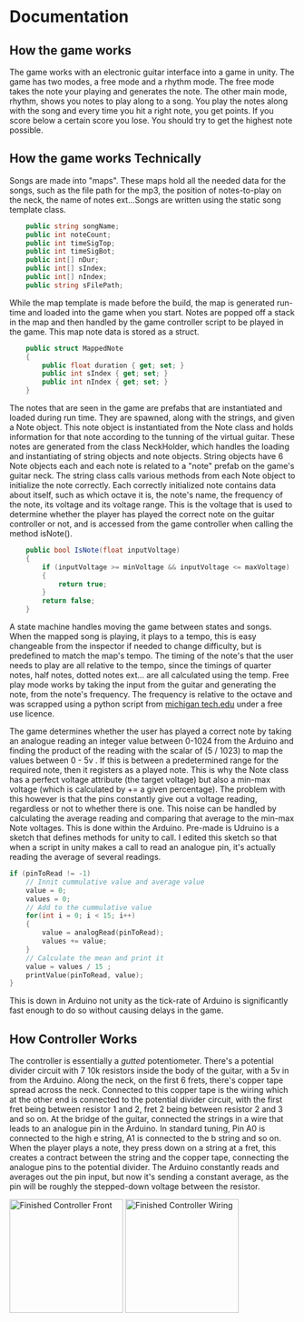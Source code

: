 # Documentation

## How the game works
The game works with an electronic guitar interface into a game in unity. The game has two modes, a free mode and a rhythm mode. The free mode takes the note your playing and generates the note. The other main mode, rhythm, shows you notes to play along to a song. You play the notes along with the song and every time you hit a right note, you get points. If you score below a certain score you lose. You should try to get the highest note possible.
## How the game works Technically
Songs are made into "maps". These maps hold all the needed data for the songs, such as the file path for the mp3, the position of notes-to-play on the neck, the name of notes ext...Songs are written using the static song template class. 
```c#
    public string songName;
    public int noteCount;
    public int timeSigTop;
    public int timeSigBot;
    public int[] nDur;
    public int[] sIndex;
    public int[] nIndex;
    public string sFilePath;
```
While the map template is made before the build, the map is generated run-time and loaded into the game when you start. Notes are popped off a stack in the map and then handled by the game controller script to be played in the game. This map note data is stored as a struct. 
```c#
    public struct MappedNote
    {
        public float duration { get; set; }
        public int sIndex { get; set; }
        public int nIndex { get; set; }
    }
```
The notes that are seen in the game are prefabs that are instantiated and loaded during run time. They are spawned, along with the strings, and given a Note object. This note object is instantiated from the Note class and holds information for that note according to the tunning of the virtual guitar. These notes are generated from the class NeckHolder, which handles the loading and instantiating of string objects and note objects. String objects have 6 Note objects each and each note is related to a "note" prefab on the game's guitar neck. The string class calls various methods from each Note object to initialize the note correctly. Each correctly initialized note contains data about itself, such as which octave it is, the note's name, the frequency of the note, its voltage and its voltage range. This is the voltage that is used to determine whether the player has played the correct note on the guitar controller or not, and is accessed from the game controller when calling the method isNote(). 
```c#
    public bool IsNote(float inputVoltage)
    {
        if (inputVoltage >= minVoltage && inputVoltage <= maxVoltage)
        {
            return true;
        }
        return false;
    }
```
A state machine handles moving the game between states and songs. When the mapped song is playing, it plays to a tempo, this is easy changeable from the inspector if needed to change difficulty, but is predefined to match the map's tempo. The timing of the note's that the user needs to play are all relative to the tempo, since the timings of quarter notes, half notes, dotted notes ext... are all calculated using the temp. Free play mode works by taking the input from the guitar and generating the note, from the note's frequency. The frequency is relative to the octave and was scrapped using a python script from [michigan tech.edu](https://pages.mtu.edu/~suits/notefreqs.html) under a free use licence.

The game determines whether the user has played a correct note by taking an analogue reading an integer value between 0-1024 from the Arduino and finding the product of the reading with the scalar of (5 / 1023) to map the values between 0 - 5v . If this is between a predetermined range for the required note, then it registers as a played note. This is why the Note class has a perfect voltage attribute (the target voltage) but also a min-max voltage (which is calculated by += a given percentage). The problem with this however is that the pins constantly give out a voltage reading, regardless or not to whether there is one. This noise can be handled by calculating the average reading and comparing that average to the min-max Note voltages. This is done within the Arduino. Pre-made is Udruino is a sketch that defines methods for unity to call. I edited this sketch so that when a script in unity makes a call to read an analogue pin, it's actually reading the average of several readings. 
```c++
if (pinToRead != -1)
	// Innit cummulative value and average value
	value = 0;
	values = 0;
	// Add to the cummulative value
	for(int i = 0; i < 15; i++)
	{
		value = analogRead(pinToRead);
		values += value;
	}
	// Calculate the mean and print it
	value = values / 15 ;
	printValue(pinToRead, value);
}
```
This is down in Arduino not unity as the tick-rate of Arduino is significantly fast enough to do so without causing delays in the game.

## How Controller Works

The controller is essentially a *gutted* potentiometer. There's a potential divider circuit with 7 10k resistors inside the body of the guitar, with a 5v in from the Arduino. Along the neck, on the first 6 frets, there's copper tape spread across the neck. Connected to this copper tape is the wiring which at the other end is connected to the potential divider circuit, with the first fret being between resistor 1 and 2, fret 2 being between resistor 2 and 3 and so on. At the bridge of the guitar, connected the strings in a wire that leads to an analogue pin in the Arduino. In standard tuning, Pin A0 is connected to the high e string, A1 is connected to the b string and so on. When the player plays a note, they press down on a string at a fret, this creates a contract between the string and the copper tape, connecting the analogue pins to the potential divider. The Arduino constantly reads and averages out the pin input, but now it's sending a constant average, as the pin will be roughly the stepped-down voltage between the resistor.


<img src="Photos/FinishedProjectFront.jpg" alt="Finished Controller Front" width="200"/>  <img src="Photos/FinishedProjectWiring.jpg" alt="Finished Controller Wiring" width="200"/>
